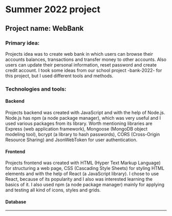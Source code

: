 # Summer 2022 project

## Project name: WebBank

### Primary idea: 
Projects idea was to create web bank in which users can browse their accounts balances, transactions and transfer money to other accounts. Also users can update their personal information, reset password and create credit account. I took some ideas from our school project -bank-2022- for this project, but I used different tools and methods.

### Technologies and tools:

#### Backend
Projects backend was created with JavaScript and with the help of Node.js. Node.js has npm (a node package manager), which was very useful and I used various packages from its library. Worth mentioning libraries are Express (web application framework), Mongoose (MongoDB object modeling tool), bcrypt (a library to hash passwords), CORS (Cross-Origin Resource Sharing) and JsonWebToken for user authentication.

#### Frontend
Projects frontend was created with HTML (Hyper Text Markup Language) for structuring a web page, CSS (Cascading Style Sheets) for styling HTML elements and with the help of React (a JavaScript library). I chose to use React, because of its popularity and I also was interested learning the basics of it. I also used npm (a node package manager) mainly for applying and testing all kind of icons, styles and grids.

#### Database
---
